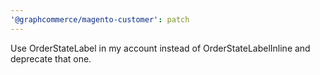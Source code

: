 ```yaml
---
'@graphcommerce/magento-customer': patch
---
```


Use OrderStateLabel in my account instead of OrderStateLabelInline and deprecate that one.
